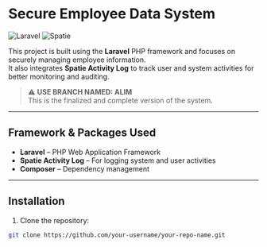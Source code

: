 # Secure Employee Data System

![Laravel](https://img.shields.io/badge/Laravel-FF2D20?style=for-the-badge&logo=laravel&logoColor=white)
![Spatie](https://img.shields.io/badge/Spatie-Activity%20Log-blue?style=for-the-badge&logo=laravel&logoColor=white)

This project is built using the **Laravel** PHP framework and focuses on securely managing employee information.  
It also integrates **Spatie Activity Log** to track user and system activities for better monitoring and auditing.

> ⚠️ **USE BRANCH NAMED: ALIM**  
> This is the finalized and complete version of the system.

---

## Framework & Packages Used

- **Laravel** – PHP Web Application Framework
- **Spatie Activity Log** – For logging system and user activities
- **Composer** – Dependency management

---

## Installation

1. Clone the repository:
```bash
git clone https://github.com/your-username/your-repo-name.git
